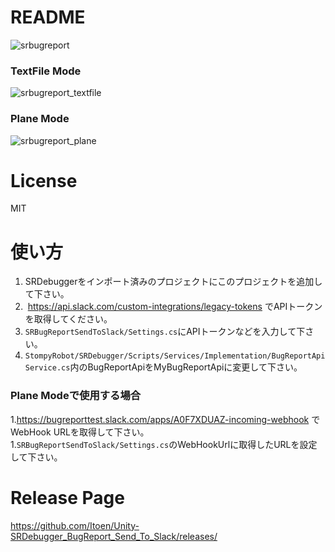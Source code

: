 # README #

![srbugreport](https://user-images.githubusercontent.com/17733911/41142146-9a224182-6b2f-11e8-89a4-c6fb23bb2b80.gif)  
### TextFile Mode
![srbugreport_textfile](https://user-images.githubusercontent.com/17733911/41142932-787f4a90-6b32-11e8-855b-ad2a0f882849.gif)
### Plane Mode  
![srbugreport_plane](https://user-images.githubusercontent.com/17733911/41143658-06ac4a32-6b35-11e8-9922-6d21007e87e2.gif)


# License  
MIT


# 使い方
1. SRDebuggerをインポート済みのプロジェクトにこのプロジェクトを追加して下さい。
1.  https://api.slack.com/custom-integrations/legacy-tokens でAPIトークンを取得してください。
1. `SRBugReportSendToSlack/Settings.cs`にAPIトークンなどを入力して下さい。  
1. `StompyRobot/SRDebugger/Scripts/Services/Implementation/BugReportApiService.cs`内のBugReportApiをMyBugReportApiに変更して下さい。

### Plane Modeで使用する場合  
1.https://bugreporttest.slack.com/apps/A0F7XDUAZ-incoming-webhook でWebHook URLを取得して下さい。  
1.`SRBugReportSendToSlack/Settings.cs`のWebHookUrlに取得したURLを設定して下さい。  

# Release Page
https://github.com/Itoen/Unity-SRDebugger_BugReport_Send_To_Slack/releases/
